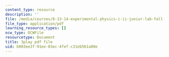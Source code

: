 ```yaml
---
content_type: resource
description: ''
file: /media/courses/8-13-14-experimental-physics-i-ii-junior-lab-fall-2016-spring-2017/b003ee3f91ee03ec4fefc31eb561a00e_-JtATRj2EG4.pdf
file_type: application/pdf
learning_resource_types: []
ocw_type: OCWFile
resourcetype: Document
title: 3play pdf file
uid: b003ee3f-91ee-03ec-4fef-c31eb561a00e
---
```

